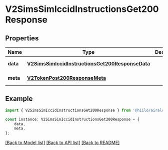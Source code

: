 # V2SimsSimIccidInstructionsGet200Response


## Properties

Name | Type | Description | Notes
------------ | ------------- | ------------- | -------------
**data** | [**V2SimsSimIccidInstructionsGet200ResponseData**](V2SimsSimIccidInstructionsGet200ResponseData.md) |  | [default to undefined]
**meta** | [**V2TokenPost200ResponseMeta**](V2TokenPost200ResponseMeta.md) |  | [default to undefined]

## Example

```typescript
import { V2SimsSimIccidInstructionsGet200Response } from '@hiilo/airalo';

const instance: V2SimsSimIccidInstructionsGet200Response = {
    data,
    meta,
};
```

[[Back to Model list]](../README.md#documentation-for-models) [[Back to API list]](../README.md#documentation-for-api-endpoints) [[Back to README]](../README.md)

